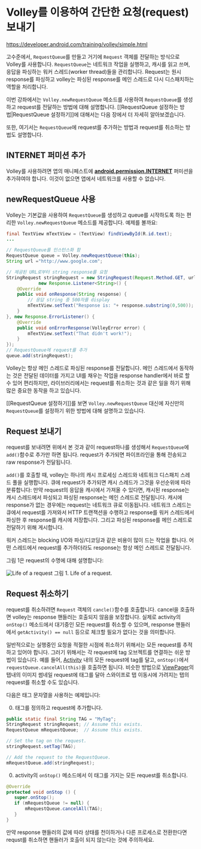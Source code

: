 # Volley를 이용하여 간단한 요청(request) 보내기

https://developer.android.com/training/volley/simple.html

고수준에서, `RequestQueue`를 만들고 거기에 `Request` 객체를 전달하는 방식으로 Volley를 사용합니다. `RequestQueue`는 네트워크 작업을 실행하고, 캐시를 읽고 쓰며, 응답을 파싱하는 워커 스레드(worker thread)들을 관리합니다. Request는 원시 response를 파싱하고 volley는 파싱된 response를 메인 스레드로 다시 디스패치하는 역할을 처리합니다.

이번 강좌에서는 `Volley.newRequestQueue` 메소드를 사용하여 `RequestQueue`를 생성하고 request를 전달하는 방법에 대해 설명합니다. [[RequestQueue 설정하는 방법|RequestQueue 설정하기]]에 대해서는 다음 장에서 더 자세히 알아보겠습니다.

또한, 여기서는 `RequestQueue`에 request를 추가하는 방법과 request를 취소하는 방법도 설명합니다.

## INTERNET 퍼미션 추가

Volley를 사용하려면 앱의 매니페스트에 [**android.permission.INTERNET**](https://developer.android.com/reference/android/Manifest.permission.html#INTERNET) 퍼미션을 추가햐여야 합니다. 이것이 없으면 앱에서 네트워크를 사용할 수 없습니다.

## newRequestQueue 사용

Volley는 기본값을 사용하여 `RequestQueue`를 생성하고 queue를 시작하도록 하는 편리한 `Volley.newRequestQueue` 메소드를 제공합니다. 예제를 볼까요:

```java
final TextView mTextView = (TextView) findViewById(R.id.text);
...

// RequestQueue를 인스턴스화 함
RequestQueue queue = Volley.newRequestQueue(this);
String url ="http://www.google.com";

// 제공된 URL로부터 string response를 요청
StringRequest stringRequest = new StringRequest(Request.Method.GET, url,
            new Response.Listener<String>() {
    @Override
    public void onResponse(String response) {
        // 응답 string 중 500자를 display
        mTextView.setText("Response is: "+ response.substring(0,500));
    }
}, new Response.ErrorListener() {
    @Override
    public void onErrorResponse(VolleyError error) {
        mTextView.setText("That didn't work!");
    }
});
// RequestQueue에 request를 추가
queue.add(stringRequest);
```

Volley는 항상 메인 스레드로 파싱된 response를 전달합니다. 메인 스레드에서 동작하는 것은 전달된 데이터를 가지고 UI를 채우는 작업을 response handler에서 바로 할 수 있어 편리하지만, 라이브러리에서는 request를 취소하는 것과 같은 일을 하기 위해 많은 중요한 동작을 하고 있습니다.

[[RequestQueue 설정하기]]를 보면 `Volley.newRequestQueue` 대신에 자신만의 `RequestQueue`를 설정하기 위한 방법에 대해 설명하고 있습니다.

## Request 보내기

request를 보내려면 위에서 본 것과 같이 request하나를 생성해서 `RequestQueue`에 `add()`함수로 추가만 하면 됩니다. request가 추가되면 파이프라인을 통해 전송되고 raw response가 전달됩니다.

`add()`를 호출할 때, volley는 하나의 캐시 프로세싱 스레드와 네트워크 디스패치 스레드 풀을 실행합니다. 큐에 request가 추가되면 캐시 스레드가 그것을 우선순위에 따라 분류합니다: 만약 request의 응답을 캐시에서 가져올 수 있다면, 캐시된 response는 캐시 스레드에서 파싱되고 파싱된 response는 메인 스레드로 전달됩니다. 캐시에 response가 없는 경우에는 request는 네트워크 큐로 이동됩니다. 네트워크 스레드는 큐에서 request를 가져와서 HTTP 트랜잭션을 수행하고 response를 워커 스레드에서 파싱한 후 response를 캐시에 저장합니다. 그리고 파싱된 response를 메인 스레드로 전달하기 위해 게시합니다.

워커 스레드는 blocking I/O와 파싱/디코딩과 같은 비용이 많이 드는 작업을 합니다. 어떤 스레드에서 request를 추가하더라도 response는 항상 메인 스레드로 전달됩니다.

그림 1은 request의 수명에 대해 설명합니다:

![Life of a request](https://developer.android.com/images/training/volley-request.png)
그림 1. Life of a request.

## Request 취소하기

request를 취소하려면 `Request` 객체의 `cancle()`함수를 호출합니다. cancel을 호출하면 volley는 response 핸들러는 호출되지 않음을 보장합니다. 실제로 activity의 `onStop()` 메소드에서 대기중인 모든 request를 취소할 수 있으며, response 핸들러에서 `getActivity() == null` 등으로 체크할 필요가 없다는 것을 의미합니다.

일반적으로는 실행중인 요청을 적절한 시점에 취소하기 위해서는 모든 request를 추적하고 있어야 합니다. 그러기 위해서는 각 request에 tag 오브젝트를 연결하는 쉬운 방법이 있습니다. 예를 들어, [Activity](https://developer.android.com/reference/android/app/Activity.html) 내의 모든 request에 tag를 달고, `onStop()`에서 `requestQueue.cancelAll(this)`을 호출하면 됩니다. 비슷한 방법으로 [ViewPager](https://developer.android.com/reference/android/support/v4/view/ViewPager.html)의 탭내의 이미지 썸네일 request에 태그를 달아 스와이프로 탭 이동시에 가려지는 탭의 request를 취소할 수도 있습니다.

다음은 태그 문자열을 사용하는 예제입니다:

0. 태그를 정의하고 request에 추가합니다.
 ```java
public static final String TAG = "MyTag";
StringRequest stringRequest; // Assume this exists.
RequestQueue mRequestQueue;  // Assume this exists.

// Set the tag on the request.
stringRequest.setTag(TAG);

// Add the request to the RequestQueue.
mRequestQueue.add(stringRequest);
 ```
0. activity의 `onStop()` 메소드에서 이 태그를 가지는 모든 request를 취소합니다.
 ```java
@Override
protected void onStop () {
    super.onStop();
    if (mRequestQueue != null) {
        mRequestQueue.cancelAll(TAG);
    }
}
 ```

만약 response 핸들러의 값에 따라 상태를 천이하거나 다른 프로세스로 전환한다면 requst를 취소하면 핸들러가 호출이 되지 않는다는 것에 주의하세요.